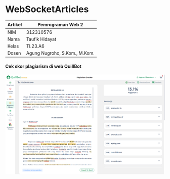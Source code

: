 # WebSocketArticles
| Artikel  |  Pemrograman Web 2  
|-------|---------
| NIM   | 312310576
| Nama  | Taufik Hidayat
| Kelas | TI.23.A6
| Dosen |  Agung Nugroho, S.Kom., M.Kom.

#### Cek skor plagiarism di web QuillBot
![image](ss/Plagiarism.png)
